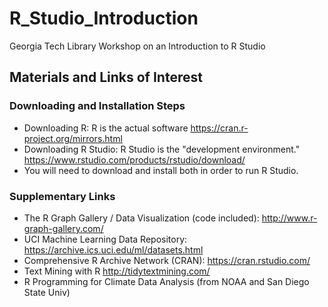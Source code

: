 # R_Studio_Introduction
Georgia Tech Library Workshop on an Introduction to R Studio

## Materials and Links of Interest

### Downloading and Installation Steps
* Downloading R: R is the actual software https://cran.r-project.org/mirrors.html
* Downloading R Studio: R Studio is the "development environment." https://www.rstudio.com/products/rstudio/download/
* You will need to download and install both in order to run R Studio. 
### Supplementary Links
* The R Graph Gallery / Data Visualization (code included): http://www.r-graph-gallery.com/
* UCI Machine Learning Data Repository: https://archive.ics.uci.edu/ml/datasets.html
* Comprehensive R Archive Network (CRAN): https://cran.rstudio.com/
* Text Mining with R http://tidytextmining.com/
* R Programming for Climate Data Analysis (from NOAA and San Diego State Univ)
